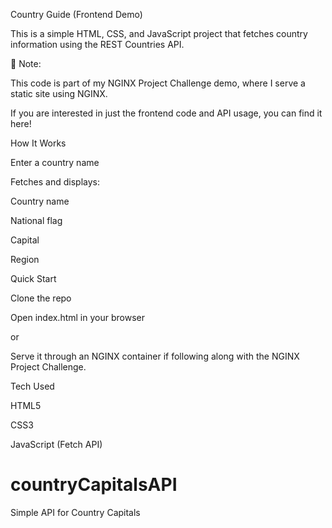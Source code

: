 Country Guide (Frontend Demo)

This is a simple HTML, CSS, and JavaScript project that fetches country information using the REST Countries API.

📌 Note:

 This code is part of my NGINX Project Challenge demo, where I serve a static site using NGINX.

 If you are interested in just the frontend code and API usage, you can find it here!

How It Works

Enter a country name

Fetches and displays:

Country name

National flag

Capital

Region

Quick Start

Clone the repo

Open index.html in your browser

or

Serve it through an NGINX container if following along with the NGINX Project Challenge.

Tech Used

HTML5

CSS3



JavaScript (Fetch API)

# countryCapitalsAPI
Simple API for Country Capitals
